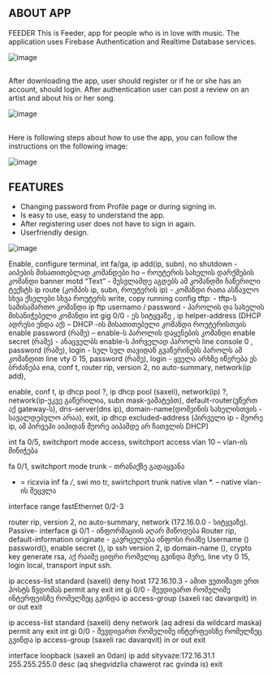 ## ABOUT APP
FEEDER
This is Feeder, app for people who is in love with music. The application uses Firebase Authentication and Realtime Database services.

![image](https://user-images.githubusercontent.com/115501603/212770234-132f5988-0b35-4b69-ae93-8c15c584ba27.png)
##
##
After downloading the app, user should register or if he or she has an account, should login. After authentication user can post a review on an artist and about his or her song.

![image](https://user-images.githubusercontent.com/115501603/212770882-b60bbfaf-a3ca-4a05-9982-539b0edd5c58.png)
##
##
Here is following steps about how to use the app, you can follow the instructions on the following image:

![image](https://user-images.githubusercontent.com/115501603/212771114-13e50720-6d34-449a-8938-e309e7f24331.png)
##
##
## FEATURES

- Changing password from Profile page or during signing in.
- Is easy to use, easy to understand the app.
- After registering user does not have to sign in again.
- Userfriendly design.

![image](https://user-images.githubusercontent.com/115501603/212771535-e88147e3-e585-485f-8263-911b03b7c6b6.png)


Enable, configure terminal, int fa/ga, ip add(ip, subn), no shutdown - აიპების მისათითებლად კომანდები
ho – როუტერის სახელის დარქმების კომანდი
banner motd “Text” - შესვლამდე აგდებს ამ კომანდში ჩაწერილი ტექსტს
ip route (კომპის ip, subn, როუტერის ip) - კომანდი რათა ასწავლო სხვა ქსელები სხვა როუტერს
write, copy running config tftp: - tftp-ს სამისამართო კომანდი
ip ftp usernamo / password - პაროლის და სახელის მისანიჭებელი კომანდი
int gig 0/0 - ეს სიტყვაზე , ip helper-address (DHCP ადრესი უნდა აქ) – DHCP -ის მისათითებელი კომანდი როუტერისთვის
enable password (რამე) – enable-ს პაროლის დაყენების კომანდი
enable secret (რამე) - ანაცველბს enable-ს პირველად პაროლს
line console 0 , password (რამე), login - სულ სულ თავიდან გვაწერინებს პაროლს ამ კომანდით
line vty 0 15, password (რამე), login - ყველა არხზე იწერება ეს ბრძანება 
ena, conf t, router rip, version 2, no auto-summary, network(ip add), 


enable, conf t, ip dhcp pool ?, ip dhcp pool (saxeli), network(ip) ?, network(ip-უკვე გაწერილია, subn mask-ვამატებთ), default-router(ვწერთ აქ gateway-ს), dns-server(dns ip), domain-name(დომეინის სახელისთვის - სავალდებულო არაა), exit, ip dhcp excluded-address
 (პირველი ip - მეორე ip, ამ პირვეპი აიპიდან მეორე აიპამდე არ ჩათვლის DHCP) 


int fa 0/5, switchport mode access, switchport access vlan 10 – vlan-ის მინიჭება

fa 0/1, switchport mode trunk - თრანაქზე გადაყვანა
* = ricxvia
inf fa */*,  swi mo tr, swirtchport trunk native vlan *.  – native vlan-ის შეცვლა

interface range fastEthernet 0/2-3

router rip, version 2, no auto-summary, network (172.16.0.0 - სიტყვაზე).
Passive- interface gi 0/1 - ინფორმაციის აღარ მიწოდება
Router rip, default-information originate - გავრცელება ინფოსი რიპზე
Username () password(), enable secret (), ip ssh version 2, ip domain-name (), crypto key generate rsa, აქ რაიმე ციფრი რომელიც გვინდა მერე, line vty 0 15, login local, transport input ssh.	



ip access-list standard (saxeli)
deny host 172.16.10.3 - ამით ვუთიშავთ ერთ ჰოსტს წვდომას
permit any
exit
int gi 0/0 - შევდივართ რომელიმე ინტერფეისზე რომელზეც გვინდა
ip access-group (saxeli rac davarqvit) in or out
exit

ip access-list standard (saxeli)
deny network (aq adresi da wildcard maska)
permit any
exit
int gi 0/0 - შევდივართ რომელიმე ინტერფეისზე რომელზეც გვინდა
ip access-group (saxeli rac davarqvit) in or out
exit

interface loopback (saxeli an 0dan)
ip add sityvaze:172.16.31.1 255.255.255.0
desc (aq shegvidzlia chawerot rac gvinda is)
exit

